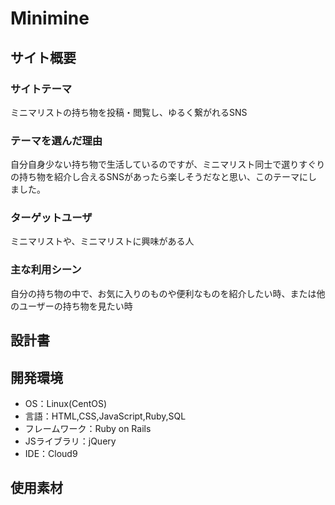# Minimine

## サイト概要
### サイトテーマ
ミニマリストの持ち物を投稿・閲覧し、ゆるく繋がれるSNS

### テーマを選んだ理由
自分自身少ない持ち物で生活しているのですが、ミニマリスト同士で選りすぐりの持ち物を紹介し合えるSNSがあったら楽しそうだなと思い、このテーマにしました。

### ターゲットユーザ
ミニマリストや、ミニマリストに興味がある人

### 主な利用シーン
自分の持ち物の中で、お気に入りのものや便利なものを紹介したい時、または他のユーザーの持ち物を見たい時

## 設計書


## 開発環境
- OS：Linux(CentOS)
- 言語：HTML,CSS,JavaScript,Ruby,SQL
- フレームワーク：Ruby on Rails
- JSライブラリ：jQuery
- IDE：Cloud9

## 使用素材
